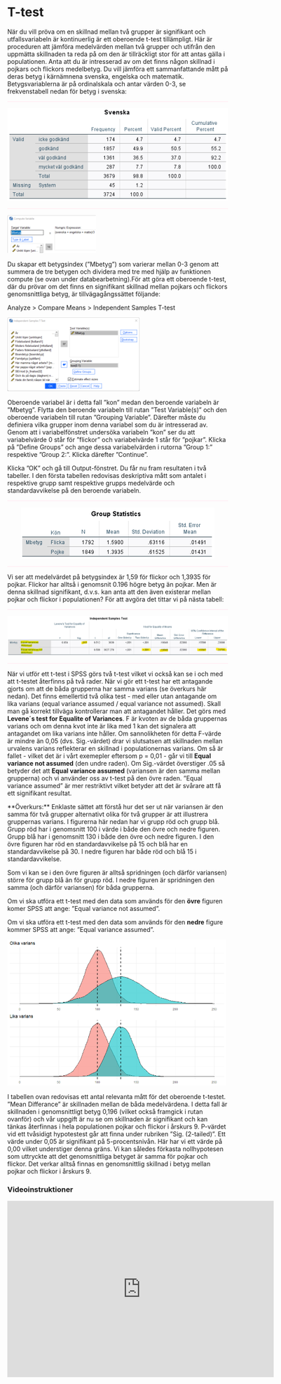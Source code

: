 # T-test

När du vill pröva om en skillnad mellan två grupper är signifikant och utfallsvariabeln är kontinuerlig är
ett oberoende t-test tillämpligt. Här är proceduren att jämföra medelvärden mellan två grupper och
utifrån den uppmätta skillnaden ta reda på om den är tillräckligt stor för att antas gälla i populationen.
Anta att du är intresserad av om det finns någon skillnad i pojkars och flickors medelbetyg. Du vill
jämföra ett sammanfattande mått på deras betyg i kärnämnena svenska, engelska och matematik.
Betygsvariablerna är på ordinalskala och antar värden 0-3, se frekvenstabell nedan för betyg i
svenska:

<hr style="height:2px;border-width:0;color:gray;background-color:LavenderBlush">

<center><img src="images/t_test_1.png"/></center>

<hr style="height:2px;border-width:0;color:gray;background-color:LavenderBlush">

<img src="images/t_test_2.png" width="40%" height="40%" class="cover"/><p>Du skapar ett betygsindex (”Mbetyg”) som varierar mellan 0-3 genom att summera de tre betygen
och dividera med tre med hjälp av funktionen compute (se ovan under databearbetning).För att göra ett oberoende t-test, där du prövar om det finns en signifikant skillnad mellan pojkars och
flickors genomsnittliga betyg, är tillvägagångssättet följande: </p>

Analyze > Compare Means > Independent Samples T-test

<img src="images/t_test_3.png" width="60%" height="60%" class="cover"/><p>Oberoende variabel är i detta fall ”kon” medan den beroende variabeln är ”Mbetyg”. Flytta den
beroende variabeln till rutan ”Test Variable(s)” och den oberoende variabeln till rutan ”Grouping
Variable”. Därefter måste du definiera vilka grupper inom denna variabel som du är intresserad av.
Genom att i variabelfönstret undersöka variabeln ”kon” ser du att variabelvärde 0 står för ”flickor”
och variabelvärde 1 står för ”pojkar”. Klicka på ”Define Groups” och ange dessa variabelvärden i
rutorna ”Group 1:” respektive ”Group 2:”. Klicka därefter ”Continue”.</p>

Klicka ”OK” och gå till Output-fönstret. Du får nu fram resultaten i två tabeller. I den första tabellen
redovisas deskriptiva mått som antalet i respektive grupp samt respektive grupps medelvärde och
standardavvikelse på den beroende variabeln.

<hr style="height:2px;border-width:0;color:gray;background-color:LavenderBlush">

<center><img src="images/t_test_4.png"/></center>

<hr style="height:2px;border-width:0;color:gray;background-color:LavenderBlush">

Vi ser att medelvärdet på betygsindex är 1,59 för flickor och 1,3935 för pojkar. Flickor har alltså i genomsnit 0.196 högre betyg än pojkar. Men är denna skillnad signifikant, d.v.s. kan anta att den även existerar mellan pojkar och
flickor i populationen? För att avgöra det tittar vi på nästa tabell:

<hr style="height:2px;border-width:0;color:gray;background-color:LavenderBlush">

<center><img src="images/t_test_5.png" width="100%" height="100%"/></center>

<hr style="height:2px;border-width:0;color:gray;background-color:LavenderBlush">

När vi utför ett t-test i SPSS görs två t-test vilket vi också kan se i och med att t-testet återfinns på två rader. När vi gör ett t-test har ett antagande gjorts om att de båda grupperna har samma
varians (se överkurs här nedan). Det finns emellertid två olika test - med eller utan antagande om lika varians (equal variance
assumed / equal variance not assumed). Skall man gå korrekt tillväga kontrollerar man att antagandet
håller. Det görs med **Levene´s test for Equalite of Variances**. F är kvoten av de båda gruppernas varians
och om denna kvot inte är lika med 1 kan det signalera att antagandet om lika varians inte håller. Om
sannolikheten för detta F-värde är mindre än 0,05 (dvs. Sig.-värdet) drar vi slutsatsen att skillnaden mellan urvalens
varians reflekterar en skillnad i populationernas varians. Om så är fallet - vilket det är i vårt exemepler eftersom p = 0,01 - går vi till **Equal variance not assumed** (den undre raden). Om Sig.-värdet överstiger .05 så betyder det att **Equal variance assumed** (variansen är den samma mellan grupperna) och vi använder oss av t-test på den övre raden. ”Equal variance assumed” är mer restriktivt vilket betyder att det är svårare att få ett signifikant resultat.

<div class="rmdnote">
<p>**Överkurs:** Enklaste sättet att förstå hur det ser ut när variansen är den samma för två grupper alternativt olika för två grupper är att illustrera gruppernas varians. I figurerna här nedan har vi grupp röd och grupp blå. Grupp röd har i genomsnitt 100 i värde i både den övre och nedre figuren. Grupp blå har i genomsnitt 130 i både den övre och nedre figuren. I den övre figuren har röd en standardavvikelse på 15 och blå har en standardavvikelse på 30. I nedre figuren har både röd och blå 15 i standardavvikelse.

Som vi kan se i den övre figuren är alltså spridningen (och därför variansen) större för grupp blå än för grupp röd. I nedre figuren är spridningen den samma (och därför variansen) för båda grupperna.

Om vi ska utföra ett t-test med den data som används för  den <b>övre</b> figuren komer SPSS att ange: ”Equal variance not assumed”.

Om vi ska utföra ett t-test med den data som används för den <b>nedre</b> figure kommer SPSS att ange: ”Equal variance assumed”.

<img src="images/levenes_test.png" width="99%" height="99%"/>
</p>
</div>

I tabellen ovan redovisas ett antal relevanta mått för det oberoende t-testet. ”Mean Differance” är
skillnaden mellan de båda medelvärdena. I detta fall är skillnaden i genomsnittligt betyg 0,196 (vilket också framgick i rutan ovanför) och vår uppgift är nu se om skillnaden är signifikant och kan tänkas återfinnas i hela populationen pojkar och flickor i årskurs 9. P-värdet vid ett tvåsidigt hypotestest går att finna under rubriken ”Sig. (2-tailed)”. Ett värde under 0,05 är signifikant på 5-procentsnivån. Här har vi ett värde på 0,00 vilket understiger denna gräns. Vi kan således förkasta nollhypotesen som uttryckte att det genomsnittliga betyget är samma för pojkar och flickor. Det verkar alltså finnas en genomsnittlig skillnad i betyg mellan pojkar och flickor i årskurs 9. 



### Videoinstruktioner

<center><iframe id="kaltura_player" src="https://api.kaltura.nordu.net/p/365/sp/36500/embedIframeJs/uiconf_id/23452190/partner_id/365?iframeembed=true&playerId=kaltura_player&entry_id=0_xer9ix8c&flashvars[streamerType]=auto&amp;flashvars[localizationCode]=sv_SE&amp;flashvars[leadWithHTML5]=true&amp;flashvars[sideBarContainer.plugin]=true&amp;flashvars[sideBarContainer.position]=left&amp;flashvars[sideBarContainer.clickToClose]=true&amp;flashvars[chapters.plugin]=true&amp;flashvars[chapters.layout]=vertical&amp;flashvars[chapters.thumbnailRotator]=false&amp;flashvars[streamSelector.plugin]=true&amp;flashvars[EmbedPlayer.SpinnerTarget]=videoHolder&amp;flashvars[dualScreen.plugin]=true&amp;flashvars[hotspots.plugin]=1&amp;flashvars[Kaltura.addCrossoriginToIframe]=true&amp;&wid=0_iyoqsaxu" width="608" height="402" allowfullscreen webkitallowfullscreen mozAllowFullScreen allow="autoplay *; fullscreen *; encrypted-media *" sandbox="allow-forms allow-same-origin allow-scripts allow-top-navigation allow-pointer-lock allow-popups allow-modals allow-orientation-lock allow-popups-to-escape-sandbox allow-presentation allow-top-navigation-by-user-activation" frameborder="0" title="Kaltura Player"></iframe></center>
